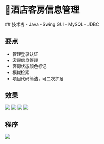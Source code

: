 # 🛌酒店客房信息管理
<MyGlobalComponent />
## 技术栈
- Java
- Swing GUI
- MySQL
- JDBC

## 要点
- 管理登录认证
- 客房信息管理
- 客房状态颜色标记
- 模糊检索
- 项目代码简洁，可二次扩展

## 效果
![](http://cdn.qiniu.liyansheng.top/img/20240629011035.png)
![](http://cdn.qiniu.liyansheng.top/img/20240629011113.png)
![](http://cdn.qiniu.liyansheng.top/img/20240629011057.png)
![](http://cdn.qiniu.liyansheng.top/img/20240629011134.png)

## 程序
<gzh />

![](http://cdn.qiniu.liyansheng.top/img/20240629012431.png)